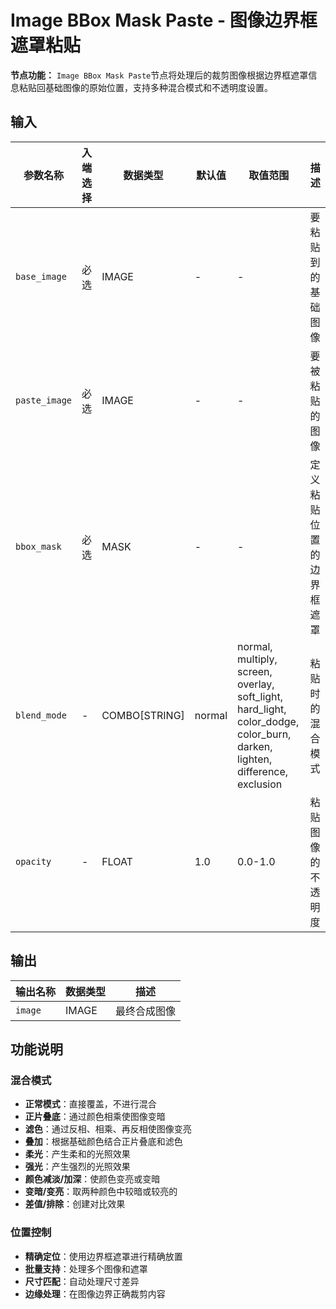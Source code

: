 # Image BBox Mask Paste - 图像边界框遮罩粘贴

**节点功能：** `Image BBox Mask Paste`节点将处理后的裁剪图像根据边界框遮罩信息粘贴回基础图像的原始位置，支持多种混合模式和不透明度设置。

## 输入

| 参数名称 | 入端选择 | 数据类型 | 默认值 | 取值范围 | 描述 |
| -------- | -------- | -------- | ------ | -------- | ---- |
| `base_image` | 必选 | IMAGE | - | - | 要粘贴到的基础图像 |
| `paste_image` | 必选 | IMAGE | - | - | 要被粘贴的图像 |
| `bbox_mask` | 必选 | MASK | - | - | 定义粘贴位置的边界框遮罩 |
| `blend_mode` | - | COMBO[STRING] | normal | normal, multiply, screen, overlay, soft_light, hard_light, color_dodge, color_burn, darken, lighten, difference, exclusion | 粘贴时的混合模式 |
| `opacity` | - | FLOAT | 1.0 | 0.0-1.0 | 粘贴图像的不透明度 |

## 输出

| 输出名称 | 数据类型 | 描述 |
|---------|----------|------|
| `image` | IMAGE | 最终合成图像 |

## 功能说明

### 混合模式
- **正常模式**：直接覆盖，不进行混合
- **正片叠底**：通过颜色相乘使图像变暗
- **滤色**：通过反相、相乘、再反相使图像变亮
- **叠加**：根据基础颜色结合正片叠底和滤色
- **柔光**：产生柔和的光照效果
- **强光**：产生强烈的光照效果
- **颜色减淡/加深**：使颜色变亮或变暗
- **变暗/变亮**：取两种颜色中较暗或较亮的
- **差值/排除**：创建对比效果

### 位置控制
- **精确定位**：使用边界框遮罩进行精确放置
- **批量支持**：处理多个图像和遮罩
- **尺寸匹配**：自动处理尺寸差异
- **边缘处理**：在图像边界正确裁剪内容